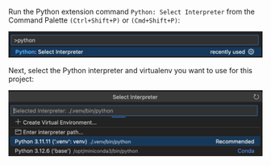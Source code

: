 Run the Python extension command `Python: Select Interpreter` from the Command Palette `(Ctrl+Shift+P)` or `(Cmd+Shift+P)`:

![select-interpreter-prompt](./images/select-interpreter-prompt.png)

Next, select the Python interpreter and virtualenv you want to use for this project:

![python-select-interpreter](./images/choose-interpreter.png)
